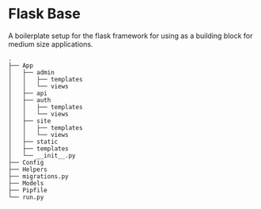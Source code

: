 # Flask Base
<p>
A boilerplate setup for the flask framework for using as a building block for medium size applications.
</p>

```
.
├── App
│   ├── admin
│   │   ├── templates
│   │   └── views
│   ├── api
│   ├── auth
│   │   ├── templates
│   │   └── views
│   ├── site
│   │   ├── templates
│   │   └── views
│   ├── static
│   ├── templates
│   └── __init__.py
├── Config
├── Helpers
├── migrations.py
├── Models
├── Pipfile
└── run.py
```

